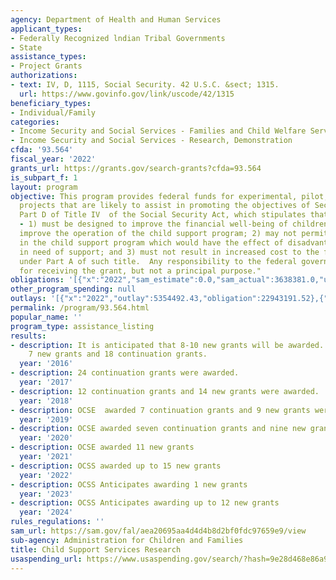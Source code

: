 ```yaml
---
agency: Department of Health and Human Services
applicant_types:
- Federally Recognized lndian Tribal Governments
- State
assistance_types:
- Project Grants
authorizations:
- text: IV, D, 1115, Social Security. 42 U.S.C. &sect; 1315.
  url: https://www.govinfo.gov/link/uscode/42/1315
beneficiary_types:
- Individual/Family
categories:
- Income Security and Social Services - Families and Child Welfare Services
- Income Security and Social Services - Research, Demonstration
cfda: '93.564'
fiscal_year: '2022'
grants_url: https://grants.gov/search-grants?cfda=93.564
is_subpart_f: 1
layout: program
objective: This program provides federal funds for experimental, pilot, or demonstration
  projects that are likely to assist in promoting the objectives of Section 1115,
  Part D of Title IV  of the Social Security Act, which stipulates that "the project
  - 1) must be designed to improve the financial well-being of children or otherwise
  improve the operation of the child support program; 2) may not permit modifications
  in the child support program which would have the effect of disadvantaging children
  in need of support; and 3) must not result in increased cost to the federal government
  under Part A of such title.  Any responsibility to the federal government is a condition
  for receiving the grant, but not a principal purpose."
obligations: '[{"x":"2022","sam_estimate":0.0,"sam_actual":3638381.0,"usa_spending_actual":11059178.42},{"x":"2023","sam_estimate":4000000.0,"sam_actual":0.0,"usa_spending_actual":8325718.3},{"x":"2024","sam_estimate":4000000.0,"sam_actual":0.0,"usa_spending_actual":12269166.52}]'
other_program_spending: null
outlays: '[{"x":"2022","outlay":5354492.43,"obligation":22943191.52},{"x":"2023","outlay":710666.87,"obligation":2569864.06},{"x":"2024","outlay":0.0,"obligation":8130605.52}]'
permalink: /program/93.564.html
popular_name: ''
program_type: assistance_listing
results:
- description: It is anticipated that 8-10 new grants will be awarded. OCSE awarded
    7 new grants and 18 continuation grants.
  year: '2016'
- description: 24 continuation grants were awarded.
  year: '2017'
- description: 12 continuation grants and 14 new grants were awarded.
  year: '2018'
- description: OCSE  awarded 7 continuation grants and 9 new grants were awarded.
  year: '2019'
- description: OCSE awarded seven continuation grants and nine new grants
  year: '2020'
- description: OCSE awarded 11 new grants
  year: '2021'
- description: OCSS awarded up to 15 new grants
  year: '2022'
- description: OCSS Anticipates awarding 1 new grants
  year: '2023'
- description: OCSS Anticipates awarding up to 12 new grants
  year: '2024'
rules_regulations: ''
sam_url: https://sam.gov/fal/aea20695aa4d4d4b8d2bf0fdc97659e9/view
sub-agency: Administration for Children and Families
title: Child Support Services Research
usaspending_url: https://www.usaspending.gov/search/?hash=9e28d468e86a9a52e149dbc40da6b9ae
---
```

